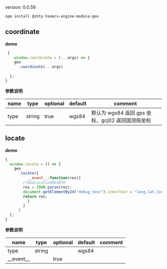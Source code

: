 
version: 0.0.59
``` bash
npm install @zkty-team/x-engine-module-geo
```



## coordinate



**demo**
``` js
 {
    window.coordinate = (...args) => {
    geo
      .coordinate(...args)
 
  };
}
``` 

	
**参数说明**

| name                        | type      | optional | default   | comment  |
| --------------------------- | --------- | -------- | --------- |--------- |
| type | string | true | wgs84 |  默认为 wgs84 返回 gps 坐标，gcj02 返回国测局坐标 |


## locate



**demo**
``` js
{
  window.locate = () => {
    geo
      .locate({
          __event__:function(res){
        //GeoLocationResDTO
        res = JSON.parse(res);
        document.getElementById("debug_text").innerText = "long,lat,locs:"+ res["longitude"]+res["latitude"]+res["country"]+res["province"]+res["city"]+res["district"]+res["street"];
        return res;
          }
        }
      )
  };
}
``` 

	
**参数说明**

| name                        | type      | optional | default   | comment  |
| --------------------------- | --------- | -------- | --------- |--------- |
| type | string |  | wgs84 |  |
| \_\_event\_\_ |  | true |  |  |

    